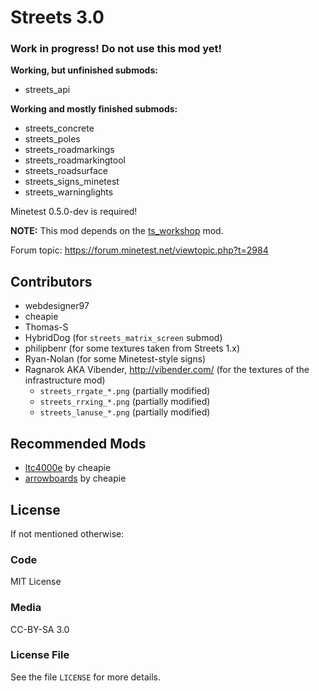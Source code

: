 # Streets 3.0
### Work in progress! Do not use this mod yet!

**Working, but unfinished submods:**

* streets_api

**Working and mostly finished submods:**

* streets_concrete
* streets_poles
* streets_roadmarkings
* streets_roadmarkingtool
* streets_roadsurface
* streets_signs_minetest
* streets_warninglights

Minetest 0.5.0-dev is required!

**NOTE:** This mod depends on the [ts_workshop](https://github.com/minetest-mods/ts_workshop) mod.

Forum topic: https://forum.minetest.net/viewtopic.php?t=2984

## Contributors

* webdesigner97
* cheapie
* Thomas-S
* HybridDog (for `streets_matrix_screen` submod)
* philipbenr (for some textures taken from Streets 1.x)
* Ryan-Nolan (for some Minetest-style signs)
* Ragnarok AKA Vibender, http://vibender.com/ (for the textures of the infrastructure mod)
  * `streets_rrgate_*.png` (partially modified)
  * `streets_rrxing_*.png` (partially modified)
  * `streets_lanuse_*.png` (partially modified)

## Recommended Mods
* [ltc4000e](https://github.com/cheapie/ltc4000e) by cheapie
* [arrowboards](https://github.com/cheapie/arrowboards) by cheapie

## License
If not mentioned otherwise:

### Code
MIT License

### Media
CC-BY-SA 3.0

### License File
See the file `LICENSE` for more details.
